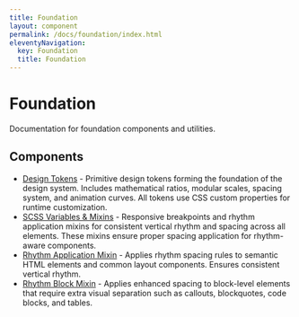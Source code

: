 ```yaml
---
title: Foundation
layout: component
permalink: /docs/foundation/index.html
eleventyNavigation:
  key: Foundation
  title: Foundation
---
```


# Foundation

Documentation for foundation components and utilities.

## Components

- [Design Tokens](/docs/design-tokens/) - Primitive design tokens forming the foundation of the design system.
Includes mathematical ratios, modular scales, spacing system, and animation curves.
All tokens use CSS custom properties for runtime customization.
- [SCSS Variables & Mixins](/docs/scss-variables-&-mixins/) - Responsive breakpoints and rhythm application mixins for consistent
vertical rhythm and spacing across all elements. These mixins ensure proper
spacing application for rhythm-aware components.
- [Rhythm Application Mixin](/docs/rhythm-application-mixin/) - Applies rhythm spacing rules to semantic HTML elements
and common layout components. Ensures consistent vertical rhythm.
- [Rhythm Block Mixin](/docs/rhythm-block-mixin/) - Applies enhanced spacing to block-level elements that require
extra visual separation such as callouts, blockquotes, code blocks, and tables.

